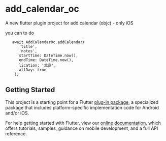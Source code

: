 # add_calendar_oc

A new flutter plugin project for add calendar (objc)  - only iOS

you can to do 

```
   await AddCalendarOc.addCalendar(
      'title',
      'notes',
      startTime: DateTime.now(),
      endTime: DateTime.now(),
      lication: '北京',
      allDay: true
    );
```

## Getting Started

This project is a starting point for a Flutter
[plug-in package](https://flutter.dev/developing-packages/),
a specialized package that includes platform-specific implementation code for
Android and/or iOS.

For help getting started with Flutter, view our 
[online documentation](https://flutter.dev/docs), which offers tutorials, 
samples, guidance on mobile development, and a full API reference.
